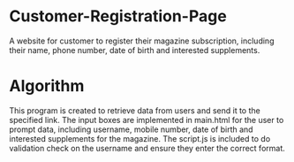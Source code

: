 # Customer-Registration-Page
A website for customer to register their magazine subscription, including their name, phone number, date of birth and interested supplements.

# Algorithm
This program is created to retrieve data from users and send it to the specified link. The input boxes are implemented in main.html for the user to prompt data, including username, mobile number, date of birth and interested supplements for the magazine. The script.js is included to do validation check on the username and ensure they enter the correct format.
